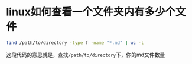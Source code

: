 # linux如何查看一个文件夹内有多少个文件

```sh
find /path/to/directory -type f -name "*.md" | wc -l
```

这段代码的意思就是，查找`/path/to/directory`下，你的md文件数量